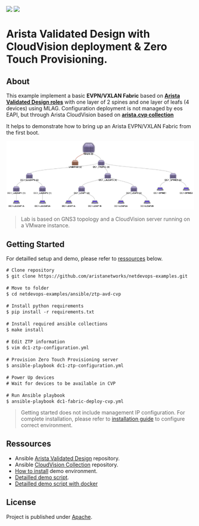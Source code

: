 ![](https://img.shields.io/badge/Arista-CVP%20Automation-blue) ![](https://img.shields.io/badge/Arista-EOS%20Automation-blue)
# Arista Validated Design with CloudVision deployment & Zero Touch Provisioning.

## About

This example implement a basic __EVPN/VXLAN Fabric__ based on __[Arista Validated Design roles](https://github.com/aristanetworks/ansible-avd)__ with one layer of 2 spines and one layer of leafs (4 devices) using MLAG. Configuration deployment is not managed by eos EAPI, but through Arista CloudVision based on __[arista.cvp collection](https://github.com/aristanetworks/ansible-cvp/)__

It helps to demonstrate how to bring up an Arista EVPN/VXLAN Fabric from the first boot.

![Lab Topology](data/cloudvision-device-topology.png)

> Lab is based on GNS3 topology and a CloudVision server running on a VMware instance.

## Getting Started

For detailled setup and demo, please refer to [ressources](#ressources) below.

```shell
# Clone repository
$ git clone https://github.com/aristanetworks/netdevops-examples.git

# Move to folder
$ cd netdevops-examples/ansible/ztp-avd-cvp

# Install python requirements
$ pip install -r requirements.txt

# Install required ansible collections
$ make install

# Edit ZTP information
$ vim dc1-ztp-configuration.yml

# Provision Zero Touch Provisioning server
$ ansible-playbook dc1-ztp-configuration.yml

# Power Up devices
# Wait for devices to be available in CVP

# Run Ansible playbook 
$ ansible-playbook dc1-fabric-deploy-cvp.yml
```

> Getting started does not include management IP configuration. For complete installation, please refer to [installation guide](INSTALLATION.md) to configure correct environment.

## Ressources

- Ansible [Arista Validated Design](https://github.com/aristanetworks/ansible-avd) repository.
- Ansible [CloudVision Collection](https://github.com/aristanetworks/ansible-cvp) repository.
- [How to install](INSTALLATION.md) demo environment.
- [Detailled demo script](DEMO.md).
- [Detailled demo script with docker](data/DEMO_DOCKER.md)

## License

Project is published under [Apache](../../LICENSE).
